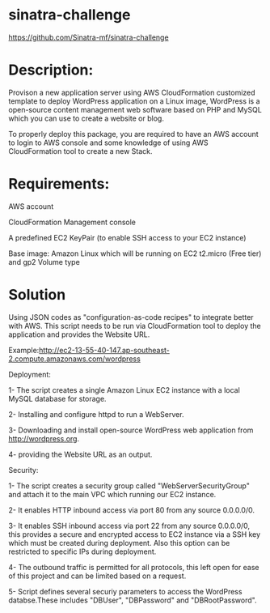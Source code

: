 # sinatra-challenge
https://github.com/Sinatra-mf/sinatra-challenge

# Description:

Provison a new application server using AWS CloudFormation customized template to deploy WordPress application on a Linux image, WordPress is a open-source content management web software based on PHP and MySQL which you can use to create a website or blog.

To properly deploy this package, you are required to have an AWS account to login to AWS console and some knowledge of using AWS CloudFormation tool to create a new Stack.

# Requirements:

AWS account 

CloudFormation Management console

A predefined EC2 KeyPair (to enable SSH access to your EC2 instance)

Base image: Amazon Linux which will be running on EC2 t2.micro (Free tier) and gp2 Volume type

# Solution

Using JSON codes as "configuration-as-code recipes" to integrate better with AWS. This script needs to be run via CloudFormation tool to deploy the application and provides the Website URL.

Example:http://ec2-13-55-40-147.ap-southeast-2.compute.amazonaws.com/wordpress 

Deployment:

1- The script creates a single Amazon Linux EC2 instance with a local MySQL database for storage. 

2- Installing and configure httpd to run a WebServer.

3- Downloading and install open-source WordPress web application from http://wordpress.org.

4- providing the Website URL as an output.

Security:

1- The script creates a security group called "WebServerSecurityGroup" and attach it to the main VPC which running our EC2 instance.

2- It enables HTTP inbound access via port 80 from any source 0.0.0.0/0.

3- It enables SSH inbound access via port 22 from any source 0.0.0.0/0, this provides a secure and encrypted access to EC2 instance via a SSH key which must be created during deployment. 
Also this option can be restricted to specific IPs during deployment.

4- The outbound traffic is permitted for all protocols, this left open for ease of this project and can be limited based on a request.

5- Script defines several securiy parameters to access the WordPress databse.These includes "DBUser", "DBPassword" and "DBRootPassword".





